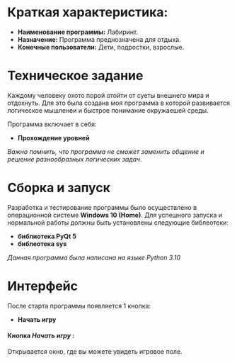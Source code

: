 # Краткая характеристика: 

* **Наименование программы:** Лабиринт.
* **Назначение:** Программа преднозначена для отдыха.
* **Конечные пользователи:** Дети, подростки, взрослые.

# Техническое задание
Каждому человеку охото порой отойти от суеты внешнего мира и отдохнуть. Для это была создана моя программа в которой  развивается логическое мышленеи и быстрое понимание окружаешей среды.

Программа включает в себя:

* **Прохождение уровней**

*Важно помнить, что программа не сможет заменить общение и решение разнообразных логических задач*.
# Сборка и запуск
Разработка и тестирование программы было осуществлено в операционной системе **Windows 10 (Home)**. Для успешного запуска и нормальной работы должны быть установлены следующие библеотеки:

* **библиотека PyQt 5**
* **библеотека sys** 


*Данная программа была написана на языке Python 3.10*

# Интерфейс

После старта программы появляется 1 кнопка:

* **Начать игру**


#### Кнопка *Начать игру* :
Открывается окно, где вы можете увидеть игровое поле.



 